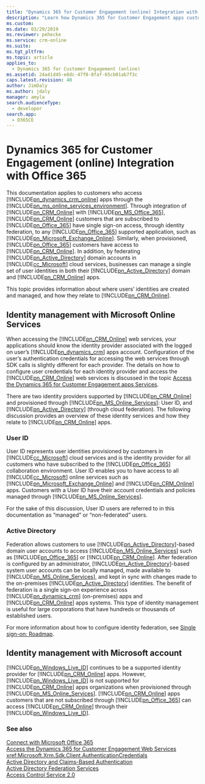 ```yaml
---
title: "Dynamics 365 for Customer Engagement (online) Integration with Office 365 (Developer Guide for Dynamics 365 for Customer Engagement apps)| MicrosoftDocs"
description: "Learn how Dynamics 365 for Customer Engagement apps customers that are subscribed to Office 365 can have single sign-on access through integration of Dynamics 365 for Customer Engagement apps with Office 365"
ms.custom: 
ms.date: 03/29/2019
ms.reviewer: pehecke
ms.service: crm-online
ms.suite: 
ms.tgt_pltfrm: 
ms.topic: article
applies_to: 
  - Dynamics 365 for Customer Engagement (online)
ms.assetid: 24a41d45-e8dc-47f0-8faf-65cb01ab7f3c
caps.latest.revision: 48
author: JimDaly
ms.author: jdaly
manager: amyla
search.audienceType: 
  - developer
search.app: 
  - D365CE
---
```

# Dynamics 365 for Customer Engagement (online) Integration with Office 365

This documentation applies to customers who access [!INCLUDE[pn_dynamics_crm_online](../includes/pn-dynamics-crm-online.md)] apps through the [!INCLUDE[pn_ms_online_services_environment](../includes/pn-ms-online-services-environment.md)]. Through integration of [!INCLUDE[pn_CRM_Online](../includes/pn-crm-online.md)] with [!INCLUDE[pn_MS_Office_365](../includes/pn-ms-office-365.md)], [!INCLUDE[pn_CRM_Online](../includes/pn-crm-online.md)] customers that are subscribed to [!INCLUDE[pn_Office_365](../includes/pn-office-365.md)] have single sign-on access, through identity federation, to any [!INCLUDE[pn_Office_365](../includes/pn-office-365.md)] supported application, such as [!INCLUDE[pn_Microsoft_Exchange_Online](../includes/pn-microsoft-exchange-online.md)]. Similarly, when provisioned, [!INCLUDE[pn_Office_365](../includes/pn-office-365.md)] customers have access to [!INCLUDE[pn_CRM_Online](../includes/pn-crm-online.md)]. In addition, by federating [!INCLUDE[pn_Active_Directory](../includes/pn-active-directory.md)] domain accounts in [!INCLUDE[cc_Microsoft](../includes/cc-microsoft.md)] cloud services, businesses can manage a single set of user identities in both their [!INCLUDE[pn_Active_Directory](../includes/pn-active-directory.md)] domain and [!INCLUDE[pn_CRM_Online](../includes/pn-crm-online.md)] apps.  
  
 This topic provides information about where users’ identities are created and managed, and how they relate to [!INCLUDE[pn_CRM_Online](../includes/pn-crm-online.md)].  
  
## Identity management with Microsoft Online Services  
 When accessing the [!INCLUDE[pn_CRM_Online](../includes/pn-crm-online.md)] web services, your applications should know the identity provider associated with the logged on user’s [!INCLUDE[pn_dynamics_crm](../includes/pn-dynamics-crm.md)] apps account. Configuration of the user’s authentication credentials for accessing the web services through SDK calls is slightly different for each provider. The details on how to configure user credentials for each identity provider and access the [!INCLUDE[pn_CRM_Online](../includes/pn-crm-online.md)] web services is discussed in the topic [Access the Dynamics 365 for Customer Engagement apps Services](authenticate-office-365-users-customer-engagement-web-services.md).  
  
 There are two identity providers supported by [!INCLUDE[pn_CRM_Online](../includes/pn-crm-online.md)] and provisioned through [!INCLUDE[pn_MS_Online_Services](../includes/pn-ms-online-services.md)]: User ID, and [!INCLUDE[pn_Active_Directory](../includes/pn-active-directory.md)] (through cloud federation). The following discussion provides an overview of these identity services and how they relate to [!INCLUDE[pn_CRM_Online](../includes/pn-crm-online.md)] apps.  
  
### User ID  
 User ID represents user identities provisioned by customers in [!INCLUDE[cc_Microsoft](../includes/cc-microsoft.md)] cloud services and is the identity provider for all customers who have subscribed to the [!INCLUDE[pn_Office_365](../includes/pn-office-365.md)] collaboration environment. User ID enables you to have access to all [!INCLUDE[cc_Microsoft](../includes/cc-microsoft.md)] online services such as [!INCLUDE[pn_Microsoft_Exchange_Online](../includes/pn-microsoft-exchange-online.md)] and [!INCLUDE[pn_CRM_Online](../includes/pn-crm-online.md)] apps. Customers with a User ID have their account credentials and policies managed through [!INCLUDE[pn_MS_Online_Services](../includes/pn-ms-online-services.md)].  
  
 For the sake of this discussion, User ID users are referred to in this documentation as “managed” or “non-federated” users.  
  
### Active Directory  
 Federation allows customers to use [!INCLUDE[pn_Active_Directory](../includes/pn-active-directory.md)]-based domain user accounts to access [!INCLUDE[pn_MS_Online_Services](../includes/pn-ms-online-services.md)] such as [!INCLUDE[pn_Office_365](../includes/pn-office-365.md)] or [!INCLUDE[pn_CRM_Online](../includes/pn-crm-online.md)]. After federation is configured by an administrator, [!INCLUDE[pn_Active_Directory](../includes/pn-active-directory.md)]-based system user accounts can be locally managed, made available to [!INCLUDE[pn_MS_Online_Services](../includes/pn-ms-online-services.md)], and kept in sync with changes made to the on-premises [!INCLUDE[pn_Active_Directory](../includes/pn-active-directory.md)] identities. The benefit of federation is a single sign-on experience across [!INCLUDE[pn_dynamics_crm](../includes/pn-dynamics-crm.md)] (on-premises) apps and [!INCLUDE[pn_CRM_Online](../includes/pn-crm-online.md)] apps systems. This type of identity management is useful for large corporations that have hundreds or thousands of established users.  
  
 For more information about how to configure identity federation, see [Single sign-on: Roadmap](http://onlinehelp.microsoft.com/office365-enterprises/hh125004.aspx).  
  
## Identity management with Microsoft account  
 [!INCLUDE[pn_Windows_Live_ID](../includes/pn-windows-live-id.md)] continues to be a supported identity provider for [!INCLUDE[pn_CRM_Online](../includes/pn-crm-online.md)] apps. However, [!INCLUDE[pn_Windows_Live_ID](../includes/pn-windows-live-id.md)] is not supported for [!INCLUDE[pn_CRM_Online](../includes/pn-crm-online.md)] apps organizations when provisioned through [!INCLUDE[pn_MS_Online_Services](../includes/pn-ms-online-services.md)]. [!INCLUDE[pn_CRM_Online](../includes/pn-crm-online.md)] apps customers that are not subscribed through [!INCLUDE[pn_Office_365](../includes/pn-office-365.md)] can access [!INCLUDE[pn_CRM_Online](../includes/pn-crm-online.md)] through their [!INCLUDE[pn_Windows_Live_ID](../includes/pn-windows-live-id.md)].  
  
### See also  
 [Connect with Microsoft Office 365](connect-microsoft-office-365.md)   
 [Access the Dynamics 365 for Customer Engagement Web Services](authenticate-office-365-users-customer-engagement-web-services.md)   
 <xref:Microsoft.Xrm.Sdk.Client.AuthenticationCredentials>   
 [Active Directory and Claims-Based Authentication](active-directory-claims-based-authentication.md)   
 [Active Directory Federation Services](https://msdn.microsoft.com/library/bb897402.aspx)   
 [Access Control Service 2.0](https://msdn.microsoft.com/library/hh147631.aspx)
